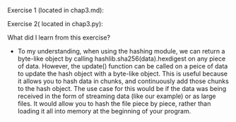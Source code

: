 Exercise 1 (located in chap3.md):



Exercise 2( located in chap3.py):

What did I learn from this exercise?
- To my understanding, when using the hashing module, we can return a byte-like object by calling hashlib.sha256(data).hexdigest on any piece of data.
However, the update() function can be called on a peice of data to update the hash object with a byte-like object. This is useful because it allows you to hash data in chunks, and continuously add those chunks to the hash object. The use case for this would be if the data was being received in the form of streaming data (like our example) or as large files. It would allow you to hash the file piece by piece, rather than loading it all into memory at the beginning of your program.

